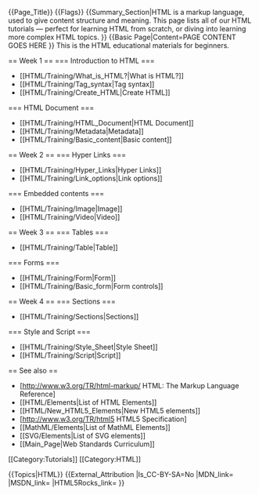 {{Page_Title}}
{{Flags}}
{{Summary_Section|HTML is a markup language, used to give content structure and meaning. This page lists all of our HTML tutorials — perfect for learning HTML from scratch, or diving into learning more complex HTML topics. }}
{{Basic Page|Content=PAGE CONTENT GOES HERE
}}
This is the HTML educational materials for beginners.

== Week 1 ==
=== Introduction to HTML ===
* [[HTML/Training/What_is_HTML?|What is HTML?]]
* [[HTML/Training/Tag_syntax|Tag syntax]]
* [[HTML/Training/Create_HTML|Create HTML]]

=== HTML Document ===
* [[HTML/Training/HTML_Document|HTML Document]]
* [[HTML/Training/Metadata|Metadata]]
* [[HTML/Training/Basic_content|Basic content]]


== Week 2 ==
=== Hyper Links ===
* [[HTML/Training/Hyper_Links|Hyper Links]]
* [[HTML/Training/Link_options|Link options]]

=== Embedded contents ===
* [[HTML/Training/Image|Image]]
* [[HTML/Training/Video|Video]]


== Week 3 ==
=== Tables ===
* [[HTML/Training/Table|Table]]

=== Forms ===
* [[HTML/Training/Form|Form]]
* [[HTML/Training/Basic_form|Form controls]]


== Week 4 ==
=== Sections ===
* [[HTML/Training/Sections|Sections]]

=== Style and Script ===
* [[HTML/Training/Style_Sheet|Style Sheet]]
* [[HTML/Training/Script|Script]]


== See also ==

* [http://www.w3.org/TR/html-markup/ HTML: The Markup Language Reference]
* [[HTML/Elements|List of HTML Elements]]
* [[HTML/New_HTML5_Elements|New HTML5 elements]]
* [http://www.w3.org/TR/html5 HTML5 Specification]
* [[MathML/Elements|List of MathML Elements]]
* [[SVG/Elements|List of SVG elements]]
* [[Main_Page|Web Standards Curriculum]]


[[Category:Tutorials]]
[[Category:HTML]]

{{Topics|HTML}}
{{External_Attribution
|Is_CC-BY-SA=No
|MDN_link=
|MSDN_link=
|HTML5Rocks_link=
}}